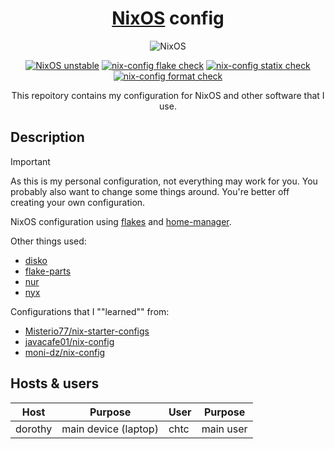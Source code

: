 <div align="center">

# [NixOS](https://nixos.org) config

![NixOS](https://nixos.org/logo/nixos-hires.png)

[![NixOS unstable](https://img.shields.io/badge/NixOS-unstable-informational?style=plastic.svg)](https://github.com/nixos/nixpkgs)
[![nix-config flake check](https://github.com/notchtc/nix-config/workflows/nix-config%20flake%20check/badge.svg)](https://github.com/notchtc/nix-config/actions?query=workflow:"nix-config+flake+check")
[![nix-config statix check](https://github.com/notchtc/nix-config/workflows/nix-config%20statix%20check/badge.svg)](https://github.com/notchtc/nix-config/actions?query=workflow:"nix-config+statix+check")
[![nix-config format check](https://github.com/notchtc/nix-config/workflows/nix-config%20format%20check/badge.svg)](https://github.com/notchtc/nix-config/actions?query=workflow:"nix-config+format+check")

This repoitory contains my configuration for NixOS and other software that I use.

</div>

## Description
> [!IMPORTANT]
> As this is my personal configuration, not everything may work for you. You probably also want to change some things around. You're better off creating your own configuration.

NixOS configuration using [flakes](https://nixos.wiki/wiki/Flakes) and [home-manager](https://github.com/nix-community/home-manager).

Other things used:
+ [disko](https://github.com/nix-community/disko)
+ [flake-parts](https://flake.parts)
+ [nur](https://github.com/nix-community/NUR)
+ [nyx](https://github.com/chaotic-cx/nyx)

Configurations that I ""learned"" from:
+ [Misterio77/nix-starter-configs](https://github.com/Misterio77/nix-starter-configs)
+ [javacafe01/nix-config](https://github.com/javacafe01/nix-config)
+ [moni-dz/nix-config](https://github.com/moni-dz/nix-config)

## Hosts & users
| Host    | Purpose              | User | Purpose   |
|---------|----------------------|------|-----------|
| dorothy | main device (laptop) | chtc | main user |
